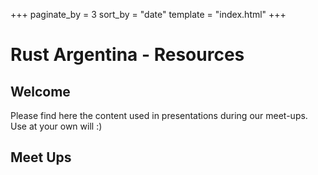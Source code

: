 +++
paginate_by = 3
sort_by = "date"
template = "index.html"
+++

# Rust Argentina - Resources

## Welcome
Please find here the content used in presentations during our meet-ups. Use at your own will :)

## Meet Ups
